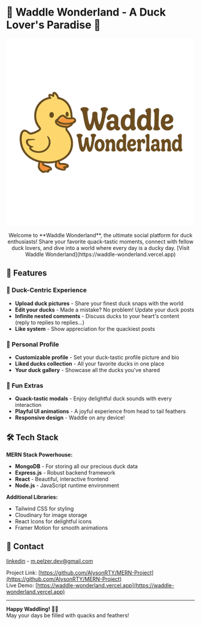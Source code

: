 # 🦆 Waddle Wonderland - A Duck Lover's Paradise 🦆

<div align="center">
  <img src="./client/WW_ICON.png" alt="Waddle Wonderland Banner" width="500">
</div>

<p align="center">
Welcome to **Waddle Wonderland**, the ultimate social platform for duck enthusiasts! Share your favorite quack-tastic moments, connect with fellow duck lovers, and dive into a world where every day is a ducky day. [Visit Waddle Wonderland](https://waddle-wonderland.vercel.app)
</p>

## 🌟 Features

### 🦆 Duck-Centric Experience

- **Upload duck pictures** - Share your finest duck snaps with the world
- **Edit your ducks** - Made a mistake? No problem! Update your duck posts
- **Infinite nested comments** - Discuss ducks to your heart's content (reply to replies to replies...)
- **Like system** - Show appreciation for the quackiest posts

### 👤 Personal Profile

- **Customizable profile** - Set your duck-tastic profile picture and bio
- **Liked ducks collection** - All your favorite ducks in one place
- **Your duck gallery** - Showcase all the ducks you've shared

### 🎉 Fun Extras

- **Quack-tastic modals** - Enjoy delightful duck sounds with every interaction
- **Playful UI animations** - A joyful experience from head to tail feathers
- **Responsive design** - Waddle on any device!

## 🛠️ Tech Stack

**MERN Stack Powerhouse:**

- **MongoDB** - For storing all our precious duck data
- **Express.js** - Robust backend framework
- **React** - Beautiful, interactive frontend
- **Node.js** - JavaScript runtime environment

**Additional Libraries:**

- Tailwind CSS for styling
- Cloudinary for image storage
- React Icons for delightful icons
- Framer Motion for smooth animations

## 🦆 Contact

[linkedin](https://www.linkedin.com/in/maximilian-pelzer/) - m.pelzer.dev@gmail.com

Project Link: [https://github.com/AlysonRTY/MERN-Project](https://github.com/AlysonRTY/MERN-Project)  
Live Demo: [https://waddle-wonderland.vercel.app](https://waddle-wonderland.vercel.app)

---

**Happy Waddling!** 🦆💛  
May your days be filled with quacks and feathers!
